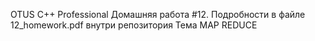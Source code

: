 OTUS C++ Professional Домашняя работа #12. Подробности в файле 12_homework.pdf внутри репозитория
Тема MAP REDUCE
